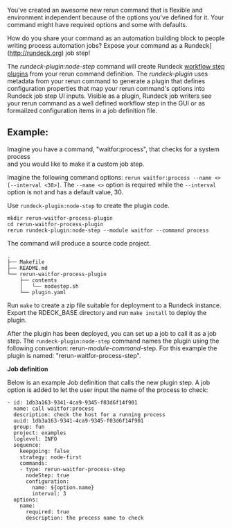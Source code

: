 You've created an awesome new rerun command that is
flexible and environment independent because of 
the options you've defined for it.
Your command might have required options and some with defaults. 

How do you share your command as an automation building block to 
people writing process automation jobs?
Expose your command as a Rundeck](http://rundeck.org) job step!

The *rundeck-plugin:node-step* command will create Rundeck
[workflow step plugins](http://rundeck.org/docs/developer/workflow-step-plugin-development.html#workflow-node-step-plugin) 
from your rerun command definition.
The *rundeck-plugin* uses metadata from your rerun command to generate
a plugin that defines configuration properties that map your rerun
command's options into Rundeck job step UI inputs. 
Visible as a plugin, Rundeck job writers see your rerun command as a well defined
workflow step in the GUI or as formailzed configuration items in a job definition file.

Example:
--------

Imagine you have a command, "waitfor:process", that checks for a system process  
and you would like to make it a custom job step.

Imagine the following command options: `rerun waitfor:process --name <> [--interval <30>]`.
The `--name <>` option is required while the `--interval` option is not
and has a default value, 30.

Use `rundeck-plugin:node-step` to create the plugin code.

	mkdir rerun-waitfor-process-plugin
	cd rerun-waitfor-process-plugin
    rerun rundeck-plugin:node-step --module waitfor --command process

The command will produce a source code project.

	.
	├── Makefile
	├── README.md
	└── rerun-waitfor-process-plugin
	    ├── contents
	    │   └── nodestep.sh
	    └── plugin.yaml

Run `make` to create a zip file suitable for deployment to a Rundeck instance.
Export the RDECK_BASE directory and run `make install` to deploy the plugin.

After the plugin has been deployed, you can set up a job to call it
as a job step. The `rundeck-plugin:node-step` command names the plugin
using the following convention: rerun-_module_-_command_-step.
For this example the plugin is named: "rerun-waitfor-process-step".

**Job definition**

Below is an example Job definition that calls the 
new plugin step. A job option is added to let the
user input the name of the process to check:

	- id: 1db3a163-9341-4ca9-9345-f03d6f14f901
	  name: call waitfor:process
	  description: check the host for a running process 
	  uuid: 1db3a163-9341-4ca9-9345-f03d6f14f901
	  group: fun
	  project: examples
	  loglevel: INFO
	  sequence:
	    keepgoing: false
	    strategy: node-first
	    commands:
	    - type: rerun-waitfor-process-step
	      nodeStep: true
	      configuration:
	        name: ${option.name}
	        interval: 3
	  options:
	    name:
	      required: true    
	      description: the process name to check 
